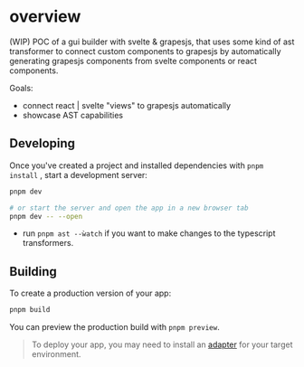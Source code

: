 # overview

(WIP) POC of a gui builder with svelte & grapesjs, that uses some kind of ast transformer to connect custom components to grapesjs by automatically generating grapesjs components from svelte components or react components.

Goals:

- connect react | svelte "views" to grapesjs automatically
- showcase AST capabilities

## Developing

Once you've created a project and installed dependencies with `pnpm install` , start a development server:

```bash
pnpm dev

# or start the server and open the app in a new browser tab
pnpm dev -- --open
```

- run `pnpm ast --ẁatch` if you want to make changes to the typescript transformers.

## Building

To create a production version of your app:

```bash
pnpm build
```

You can preview the production build with `pnpm preview`.

> To deploy your app, you may need to install an [adapter](https://kit.svelte.dev/docs/adapters) for your target environment.
